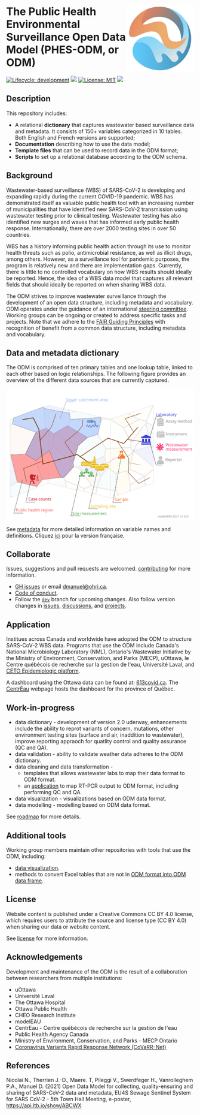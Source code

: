# <img src="img/ODM-logo.png" align="right" alt="" width="180"/> The Public Health Environmental Surveillance Open Data Model (PHES-ODM, or ODM)

<!-- badges: start -->

[![Lifecycle:
development](https://img.shields.io/badge/lifecycle-stable-green.svg)](https://lifecycle.r-lib.org/articles/stages.html#stable-1)
![](https://img.shields.io/github/v/release/big-life-lab/covid-19-wastewater?color=green&label=GitHub)
[![License: MIT](https://img.shields.io/badge/License-CC%20BY%204.0-yellow.svg)](https://creativecommons.org/licenses/by/4.0/)
[![](https://img.shields.io/badge/doi-10.17605/OSF.IO/49Z2B-yellowgreen.svg)](https://osf.io/49z2b/)

<!-- badges: end -->

## Description

This repository includes:

- A relational **dictionary** that captures wastewater based surveillance data and metadata. It consists of 150+ variables categorized in 10 tables. Both English and French versions are supported;
- **Documentation** describing how to use the data model;
- **Template files** that can be used to record data in the ODM format;
- **Scripts** to set up a relational database according to the ODM schema.

## Background

Wastewater-based surveillance (WBS) of SARS-CoV-2 is developing and expanding rapidly during the current COVID-19 pandemic. WBS has demonstrated itself as valuable public health tool with an increasing number of municipalities that have identified new SARS-CoV-2 transmission using wastewater testing prior to clinical testing. Wastewater testing has also identified new surges and waves that has informed early public health response. Internationally, there are over 2000 testing sites in over 50 countries.

WBS has a history informing public health action through its use to monitor health threats such as polio, antimicrobial resistance, as well as illicit drugs, among others. However, as a surveillance tool for pandemic purposes, the program is relatively new and there are implementation gaps. Currently, there is little to no controlled vocabulary on how WBS results should ideally be reported. Hence, the idea of a WBS data model that captures all relevant fields that should ideally be reported on when sharing WBS data.

The ODM strives to improve wastewater surveillance through the development of an open data structure, including metadata and vocabulary. ODM operates under the guidance of an international [steering committee](https://github.com/Big-Life-Lab/covid-19-wastewater/wiki). Working groups can be ongoing or created to address specific tasks and projects. Note that we adhere to the [FAIR Guiding Principles](https://www.go-fair.org/fair-principles/) with recognition of benefit from a common data structure, including metadata and vocabulary.

## Data and metadata dictionary

The ODM is comprised of ten primary tables and one lookup table, linked to each other based on logic relationships. The following figure provides an overview of the different data sources that are currently captured.

![Schematic representation of the ODM](img/ODM%20schematic.svg)

See [metadata](metadata_en.md) for more detailed information on variable names and definitions. Cliquez [ici](metadata_fr.md) pour la version française.

## Collaborate

Issues, suggestions and pull requests are welcomed. [contributing](CONTRIBUTING.md) for more information.

- [GH issues](https://github.com/Big-Life-Lab/covid-19-wastewater/issues) or email [dmanuel\@ohri.ca](mailto:dmanuel@ohri.ca).
- [Code of conduct](CODE_OF_CONDUCT.md).
- Follow the [`dev`](https://github.com/Big-Life-Lab/covid-19-wastewater/tree/dev) branch for upcoming changes. Also follow version changes in [issues](https://github.com/Big-Life-Lab/covid-19-wastewater/issues), [discussions](https://github.com/Big-Life-Lab/covid-19-wastewater/discussions), and [projects](%3Chttps://github.com/Big-Life-Lab/covid-19-wastewater/projects).

## Application

Institues across Canada and worldwide have adopted the ODM to structure SARS-CoV-2 WBS data. Programs that use the ODM include Canada's National Microbiology Laboratory (NML), Ontario's Wastewater Initiative by the Ministry of Environment, Conservation, and Parks (MECP), uOttawa, le Centre québécois de recherche sur la gestion de l'eau, Université Laval, and [CETO Epidemiologic platform](https://ceto.ca).

A dashboard using the Ottawa data can be found at: [613covid.ca](https://613covid.ca/wastewater). The [CentrEau](https://www.centreau.ulaval.ca/covid/) webpage hosts the dashboard for the province of Québec.

## Work-in-progress

- data dictionary - development of version 2.0 uderway, enhancements include the ability to reprot variants of concern, mutations, other environment testing sites (surface and air, inaddition to wastewater), improve reporting appraoch for quatlity control and quality assurance (QC and QA).
- data validation - ability to validate weather data adheres to the ODM dictionary.
- data cleaning and data transformation -
  - templates that allows wastewater labs to map their data format to ODM format.
  - an [application](https://github.com/martinwellman/odm-qpcr-analyzer) to map RT-PCR output to ODM format, including performing QC and QA.
- data visualization - visualizations based on ODM data format.
- data modelling - modelling based on ODM data format.

See [roadmap](roadmap.md) for more details.

## Additional tools

Working group members maintain other repositories with tools that use the ODM, including:

- [data visualization](https://github.com/Big-Life-Lab/Ottawa-COVID-Projection).
- methods to convert Excel tables that are not in [ODM format into ODM data frame](https://github.com/jeandavidt/ODM-Import).

## License

Website content is published under a Creative Commons CC BY 4.0 license, which requires users to attribute the source and license type (CC BY 4.0) when sharing our data or website content.

See [license](LICENSE) for more information.

## Acknowledgements

Development and maintenance of the ODM is the result of a collaboration between researchers from multiple institutions:

- uOttawa
- Université Laval
- The Ottawa Hospital
- Ottawa Public Health
- CHEO Research Institute
- modelEAU
- CentrEau - Centre québécois de recherche sur la gestion de l'eau
- Public Health Agency Canada
- Ministry of Environment, Conservation, and Parks - MECP Ontario
- [Coronavirus Variants Rapid Response Network (CoVaRR-Net)](https://covarrnet.ca)

## References

Nicolaï N., Therrien J.-D., Maere. T, Pileggi V., Swerdfeger H., Vanrolleghem P.A., Manuel D. (2021) Open Data Model for collecting, quality-ensuring and sharing of SARS-CoV-2 data and metadata, EU4S Sewage Sentinel System for SARS CoV-2 - 5th Town Hall Meeting, e-poster, https://api.ltb.io/show/ABCWX

